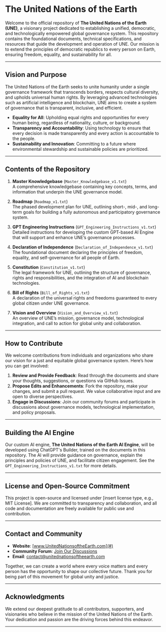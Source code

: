 # The United Nations of the Earth

Welcome to the official repository of **The United Nations of the Earth (UNE)**, a visionary project dedicated to establishing a unified, democratic, and technologically empowered global governance system. This repository contains the foundational documents, technical specifications, and resources that guide the development and operation of UNE. Our mission is to extend the principles of democratic republics to every person on Earth, ensuring freedom, equality, and sustainability for all.

---

## Vision and Purpose
The United Nations of the Earth seeks to unite humanity under a single governance framework that transcends borders, respects cultural diversity, and upholds universal human rights. By leveraging advanced technologies such as artificial intelligence and blockchain, UNE aims to create a system of governance that is transparent, inclusive, and efficient.

- **Equality for All**: Upholding equal rights and opportunities for every human being, regardless of nationality, culture, or background.
- **Transparency and Accountability**: Using technology to ensure that every decision is made transparently and every action is accountable to the people.
- **Sustainability and Innovation**: Committing to a future where environmental stewardship and sustainable policies are prioritized.

---

## Contents of the Repository

1. **Master Knowledgebase** (`Master_Knowledgebase_v1.txt`)  
   A comprehensive knowledgebase containing key concepts, terms, and information that underpin the UNE governance model.

2. **Roadmap** (`Roadmap_v1.txt`)  
   The phased development plan for UNE, outlining short-, mid-, and long-term goals for building a fully autonomous and participatory governance system.

3. **GPT Engineering Instructions** (`GPT_Engineering_Instructions_v1.txt`)  
   Detailed instructions for developing the custom GPT-based AI Engine that will support and enhance UNE’s governance processes.

4. **Declaration of Independence** (`Declaration_of_Independence_v1.txt`)  
   The foundational document declaring the principles of freedom, equality, and self-governance for all people of Earth.

5. **Constitution** (`Constitution_v1.txt`)  
   The legal framework for UNE, outlining the structure of governance, rights and responsibilities, and the integration of AI and blockchain technologies.

6. **Bill of Rights** (`Bill_of_Rights_v1.txt`)  
   A declaration of the universal rights and freedoms guaranteed to every global citizen under UNE governance.

7. **Vision and Overview** (`Vision_and_Overview_v1.txt`)  
   An overview of UNE’s mission, governance model, technological integration, and call to action for global unity and collaboration.

---

## How to Contribute
We welcome contributions from individuals and organizations who share our vision for a just and equitable global governance system. Here’s how you can get involved:

1. **Review and Provide Feedback**: Read through the documents and share your thoughts, suggestions, or questions via GitHub Issues.
2. **Propose Edits and Enhancements**: Fork the repository, make your changes, and submit a pull request. We value collaborative input and are open to diverse perspectives.
3. **Engage in Discussions**: Join our community forums and participate in discussions about governance models, technological implementation, and policy proposals.

---

## Building the AI Engine
Our custom AI engine, **The United Nations of the Earth AI Engine**, will be developed using ChatGPT's Builder, trained on the documents in this repository. The AI will provide guidance on governance, explain the principles and policies of UNE, and facilitate citizen engagement. See the `GPT_Engineering_Instructions_v1.txt` for more details.

---

## License and Open-Source Commitment
This project is open-source and licensed under [insert license type, e.g., MIT License]. We are committed to transparency and collaboration, and all code and documentation are freely available for public use and contribution.

---

## Contact and Community
- **Website**: [www.UnitedNationsoftheEarth.com](#)
- **Community Forum**: [Join Our Discussions](#)
- **Email**: [contact@unitednationsoftheearth.com](#)

Together, we can create a world where every voice matters and every person has the opportunity to shape our collective future. Thank you for being part of this movement for global unity and justice.

---

## Acknowledgments
We extend our deepest gratitude to all contributors, supporters, and visionaries who believe in the mission of the United Nations of the Earth. Your dedication and passion are the driving forces behind this endeavor.

---
